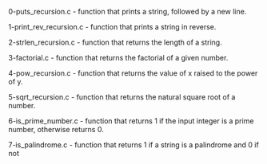 0-puts_recursion.c - function that prints a string, followed by a new line.

1-print_rev_recursion.c - function that prints a string in reverse.

2-strlen_recursion.c - function that returns the length of a string.

3-factorial.c - function that returns the factorial of a given number.

4-pow_recursion.c - function that returns the value of x raised to the power of y.

5-sqrt_recursion.c - function that returns the natural square root of a number.

6-is_prime_number.c - function that returns 1 if the input integer is a prime number, otherwise returns 0.

7-is_palindrome.c - function that returns 1 if a string is a palindrome and 0 if not
